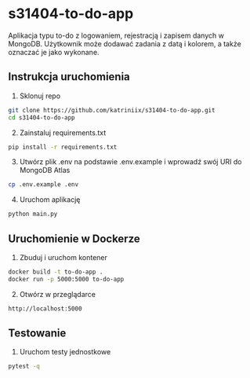 # s31404-to-do-app

Aplikacja typu to-do z logowaniem, rejestracją i zapisem danych w MongoDB. Użytkownik może dodawać zadania z datą i kolorem, a także oznaczać je jako wykonane.

## Instrukcja uruchomienia

1. Sklonuj repo
```bash
git clone https://github.com/katriniix/s31404-to-do-app.git
cd s31404-to-do-app
```
2. Zainstaluj requirements.txt
```bash
pip install -r requirements.txt
```
3. Utwórz plik .env na podstawie .env.example i wprowadź swój URI do MongoDB Atlas
```bash
cp .env.example .env
```
4. Uruchom aplikację 
```bash
python main.py
```

## Uruchomienie w Dockerze

1. Zbuduj i uruchom kontener
```bash
docker build -t to-do-app .
docker run -p 5000:5000 to-do-app
```
2. Otwórz w przeglądarce
```bash
http://localhost:5000
```

## Testowanie

1. Uruchom testy jednostkowe
```bash
pytest -q
```


